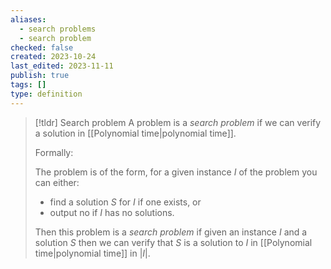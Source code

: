 ```yaml
---
aliases:
  - search problems
  - search problem
checked: false
created: 2023-10-24
last_edited: 2023-11-11
publish: true
tags: []
type: definition
---
```

>[!tldr] Search problem
>A problem is a *search problem* if we can verify a solution in [[Polynomial time|polynomial time]].
>
>Formally:
>
>The problem is of the form, for a given instance $I$ of the problem you can either:
>- find a solution $S$ for $I$ if one exists, or
>- output no if $I$ has no solutions.
>
>Then this problem is a *search problem* if given an instance $I$ and a solution $S$ then we can verify that $S$ is a solution to $I$ in [[Polynomial time|polynomial time]] in $\vert I \vert$.

